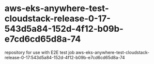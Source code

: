 # aws-eks-anywhere-test-cloudstack-release-0-17-543d5a84-152d-4f12-b09b-e7cd6cd65d8a-74
repository for use with E2E test job aws-eks-anywhere-test-cloudstack-release-0-17:543d5a84-152d-4f12-b09b-e7cd6cd65d8a-74
